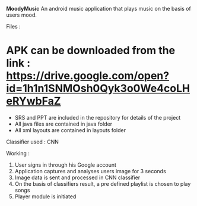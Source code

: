 **MoodyMusic**
An android music application that plays music on the basis of users mood.

Files :
# APK can be downloaded from the link : https://drive.google.com/open?id=1h1n1SNMOsh0Qyk3o0We4coLHeRYwbFaZ
- SRS and PPT are included in the repository for details of the project
- All java files are contained in java folder
- All xml layouts are contained in layouts folder

Classifier used : CNN

Working :
1. User signs in through his Google account
2. Application captures and analyses users image for 3 seconds
3. Image data is sent and processed in CNN classifier
4. On the basis of classifiers result, a pre defined playlist is chosen to play songs
5. Player module is initiated
